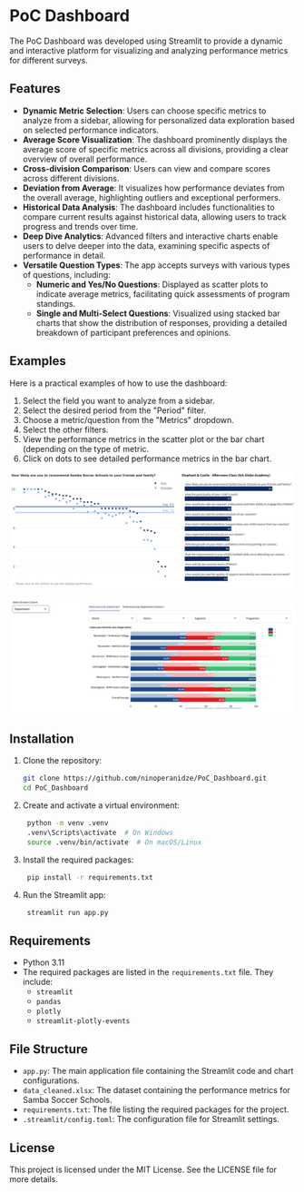 # PoC Dashboard

The PoC Dashboard was developed using Streamlit to provide a dynamic and interactive platform for visualizing and analyzing performance metrics for different surveys.

## Features

- **Dynamic Metric Selection**: Users can choose specific metrics to analyze from a sidebar, allowing for personalized data exploration based on selected performance indicators.
- **Average Score Visualization**: The dashboard prominently displays the average score of specific metrics across all divisions, providing a clear overview of overall performance.
- **Cross-division Comparison**: Users can view and compare scores across different divisions.
- **Deviation from Average**: It visualizes how performance deviates from the overall average, highlighting outliers and exceptional performers.
- **Historical Data Analysis**: The dashboard includes functionalities to compare current results against historical data, allowing users to track progress and trends over time.
- **Deep Dive Analytics**: Advanced filters and interactive charts enable users to delve deeper into the data, examining specific aspects of performance in detail.
- **Versatile Question Types**: The app accepts surveys with various types of questions, including:
  - **Numeric and Yes/No Questions**: Displayed as scatter plots to indicate average metrics, facilitating quick assessments of program standings.
  - **Single and Multi-Select Questions**: Visualized using stacked bar charts that show the distribution of responses, providing a detailed breakdown of participant preferences and opinions.

## Examples

Here is a practical examples of how to use the dashboard:

1. Select the field you want to analyze from a sidebar.
2. Select the desired period from the "Period" filter.
3. Choose a metric/question from the "Metrics" dropdown.
4. Select the other filters.
5. View the performance metrics in the scatter plot or the bar chart (depending on the type of metric.
6. Click on dots to see detailed performance metrics in the bar chart.

![Tab 1 Example](examples/tab_1.png)

![Tab 1 Example_Single_select](examples/tab_1_single_select.png)

## Installation

1. Clone the repository:
   ```sh
   git clone https://github.com/ninoperanidze/PoC_Dashboard.git
   cd PoC_Dashboard

2. Create and activate a virtual environment:
   ```sh
    python -m venv .venv
    .venv\Scripts\activate  # On Windows
    source .venv/bin/activate  # On macOS/Linux

3. Install the required packages:
   ```sh
    pip install -r requirements.txt

4. Run the Streamlit app:
   ```sh
    streamlit run app.py


## Requirements

- Python 3.11
- The required packages are listed in the `requirements.txt` file. They include:
  - `streamlit`
  - `pandas`
  - `plotly`
  - `streamlit-plotly-events`


## File Structure

- `app.py`: The main application file containing the Streamlit code and chart configurations.
- `data_cleaned.xlsx`: The dataset containing the performance metrics for Samba Soccer Schools.
- `requirements.txt`: The file listing the required packages for the project.
- `.streamlit/config.toml`: The configuration file for Streamlit settings.

## License

This project is licensed under the MIT License. See the LICENSE file for more details.
